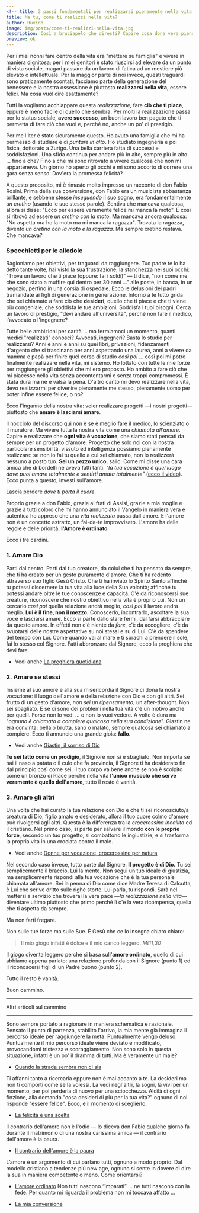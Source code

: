 ```yaml
---
<!-- title: 3 passi fondamentali per realizzarsi pienamente nella vita -->
title: Ma tu, come ti realizzi nella vita?
author: Ruvido
image: img/posts/come-ti-realizzi-nella-vita.jpg
description: Così a bruciapelo che diresti? Capire cosa dona vera pienezza alla nostre esistenze, sembra affare davvero complesso. Infatti, seguendo i consigli comuni mi sono ritrovato a girare a vuoto per anni. Eppure, ci sono tre punti cardinali per fare centro e senza errore. Deluso dalle promesse che ti sono state fatte? Continua a leggere.
preview: ok
---
```


Per i miei nonni fare centro della vita era "mettere su famiglia" e vivere in maniera dignitosa; per i miei genitori è stato riuscirsi ad elevare da un punto di vista sociale, magari passare da un lavoro di fatica ad un mestiere più elevato o intellettuale. Per la maggior parte di noi invece, questi traguardi sono praticamente scontati, facciamo parte della generazione del benessere e la nostra ossessione è piuttosto **realizzarsi nella vita**, essere felici. Ma cosa vuol dire esattamente?

Tutti la vogliamo acchiappare questa *realizzazione*, fare **ciò che ti piace**, eppure è meno facile di quello che sembra. Per molti la realizzazione passa per lo status sociale, **avere successo**, un buon lavoro ben pagato che ti permetta di fare ciò che vuoi e, perché no, anche un po' di prestigio.

Per me l'iter è stato sicuramente questo. Ho avuto una famiglia che mi ha permesso di studiare e di *puntare in alto*. Ho studiato ingegneria e poi fisica, dottorato a Zurigo. Una bella carriera fatta di successi e soddisfazioni. Una sfida continua per andare più in alto, sempre più in alto ... fino a che? Fino a che mi sono ritrovato a vivere qualcosa che non mi apparteneva. Un giorno ho aperto gli occhi e mi sono accorto di correre una gara senza senso. Dov'era la promessa felicità? 

A questo proposito, mi è rimasto molto impresso un racconto di don Fabio Rosini. Prima della sua conversione, don Fabio era un musicista abbastanza brillante, e sebbene stesse *inseguendo* il suo sogno, era fondamentalmente *un cretino* (usando le sue stesse parole). Sentiva che mancava qualcosa, allora si disse: "Ecco per essere veramente felice mi manca la moto". E così si ritrovò ad essere *un cretino con la moto*. Ma mancava ancora qualcosa: "No aspetta ora ho la moto ma mi manca la ragazza". Trovata la ragazza, diventò *un cretino con la moto e la ragazza*. Ma sempre cretino restava. Che mancava?


### Specchietti per le allodole

Ragioniamo per obiettivi, per traguardi da raggiungere. Tuo padre te lo ha detto tante volte, hai visto la sua frustrazione, la stanchezza nei suoi occhi: "Trova un lavoro che ti piace (oppure: fai i soldi)" &mdash; ti dice, "non come me che sono stato a muffire qui dentro per 30 anni ..." alle poste, in banca, in un negozio, perfino in una corsia di ospedale. Ecco le delusioni dei padri tramandate ai figli di generazione in generazione. Intorno a te tutto grida che sei chiamato a fare ciò che **desideri**, quello che ti piace e che ti viene più congeniale, che soddisfa le tue ambizioni. Soddisfa i tuoi bisogni. Cerca un lavoro di prestigio, "devi andare all'università", perché non fare il medico, l'avvocato o l'ingegnere?

Tutte belle ambizioni per carità ... ma fermiamoci un momento, quanti medici "realizzati" conosci? Avvocati, ingegneri? Basta lo studio per realizzarsi? Anni e anni e anni su quei libri, privazioni, fidanzamenti d'argento che si trascinano per anni aspettando una laurea, anni a vivere da mamma e papà per finire quel corso di studio *così poi* ... così poi mi potrò finalmente realizzare nella vita, mi sistemo. Ho lottato con tutte le mie forze per raggiungere gli obiettivi che mi ero proposto. Ho ambito a fare ciò che mi piacesse nella vita senza accontentarmi e senza troppi compromessi. È stata dura ma ne è valsa la pena. D'altro canto mi devo realizzare nella vita, devo realizzarmi per divenire pienamente me stesso, pienamente uomo per poter infine essere felice, o no?

Ecco l'inganno della nostra vita: voler realizzare progetti &mdash;i nostri progetti&mdash; piuttosto che **amare è lasciarsi amare**.

Il nocciolo del discorso qui non è se è meglio fare il medico, lo scienziato o il muratore. Ma vivere tutta la nostra vita come una *chiamata all'amore*. Capire e realizzare che **ogni vita è vocazione**, che siamo stati pensati da sempre per un progetto d'amore. Progetto che solo noi con la nostra particolare sensibilità, vissuto ed intelligenza possiamo pienamente realizzare: se non lo fai tu quello a cui sei chiamato, non lo realizzerà nessuno a posto tuo. **Sei un pezzo unico**, sallo. Come mi disse una cara amica che di bordelli ne aveva fatti tanti: *"la tua vocazione è quel luogo dove puoi amare totalmente e sentirti amata totalmente"* ([ecco il video](http://5p2p.it/2014/11/18/la-mia-vita-e-vocazione.html)). Ecco punta a questo, investi sull'amore.

Lascia perdere *dove ti porta il cuore*.

Proprio grazie a don Fabio, grazie ai frati di Assisi, grazie a mia moglie e grazie a tutti coloro che mi hanno annunciato il Vangelo in maniera vera e autentica ho appreso che una *vita realizzata* passa dall'amore. E l'amore non è un concetto astratto, un fai-da-te improvvisato. L'amore ha delle regole e delle priorità, **l'Amore è ordinato**.

Ecco i tre cardini.

### 1. Amare Dio

Parti dal centro. Parti dal tuo creatore, da colui che ti ha pensato da sempre, che ti ha creato per un gesto puramente d'amore. Che ti ha redento attraverso suo figlio Gesù Cristo. Che ti ha inviato lo Spirito Santo affinché tu potessi discernere la tua vita alla luce della Sua volontà; affinché tu potessi andare oltre le tue conoscenze e capacità. C'è da riconoscersi sue creature, riconoscere che nostro obiettivo nella vita è proprio Lui. Non un cercarlo *così poi* quella relazione andrà meglio, *così poi* il lavoro andrà meglio. **Lui è il fine, non il mezzo.** Conoscerlo, incontrarlo, ascoltare la sua voce e lasciarsi amare. Ecco si parte dallo stare fermi, dal farsi abbracciare da questo amore. In effetti non c'è niente da *fare*, c'è da accogliere, c'è da svuotarsi delle nostre aspettative su noi stessi e su di Lui. C'è da spendere del tempo con Lui. Come quando vai al mare e ti sbrachi a prendere il sole, fai lo stesso col Signore. Fatti abbronzare dal Signore, ecco la preghiera che devi fare.

- Vedi anche [La preghiera quotidiana](http://5p2p.it/2015/08/07/La-preghiera-quotidiana.html)

### 2. Amare se stessi

Insieme al suo amore e alla sua misericordia il Signore ci dona la nostra vocazione: il luogo dell'amore e della relazione con Dio e con gli altri. Sei frutto di un gesto d'amore, *non sei un ripensamento*, un after-thought. Non sei sbagliato. E se ci sono dei problemi nella tua vita c'è un motivo anche per quelli. Forse non lo vedi ... o non lo vuoi vedere. A volte è dura ma "*ognuno è chiamato a compiere qualcosa nella sua condizione*". Giastin ne era convinta: bella o brutta, sano o malato, sempre qualcosa sei chiamato a compiere. Ecco ti annuncio una grande gioia: **fallo.**

- Vedi anche [Giastin, il sorriso di Dio](https://www.youtube.com/watch?v=7-ho8TwNMc4)

**Tu sei fatto come un prodigio**, il Signore non si è sbagliato. Non importa se hai il naso a patata o il culo che fa provincia, il Signore ti ha desiderato fin dal principio così come sei. Il tuo corpo va bene anche se non è scolpito come un bronzo di Riace perché nella vita **l'unico muscolo che serve veramente è quello dell'amore**, tutto il resto è vanità.

### 3. Amare gli altri

Una volta che hai curato la tua relazione con Dio e che ti sei riconosciuto/a creatura di Dio, figlio amato e desiderato, allora il tuo cuore colmo d'amore può rivolgersi agli altri. Questa è la differenza tra la *crocerossina incallita* ed il cristiano. Nel primo caso, si parte per salvare il mondo **con le proprie forze**, secondo un tuo progetto, si combattono le ingiustizie, e si trasforma la propria vita in una crociata contro il male. 

- Vedi anche [Donne per vocazione, crocerossine per natura](http://5p2p.it/2014/10/15/crocerossine-per-natura.html)

Nel secondo caso invece, tutto parte dal Signore. **Il progetto è di Dio.** Tu sei semplicemente il braccio, Lui la mente. Non segui un tuo ideale di giustizia, ma semplicemente rispondi alla tua vocazione che è la tua personale chiamata all'amore. Sei la penna di Dio come dice Madre Teresa di Calcutta, è Lui che scrive dritto sulle righe storte. Lui parla, tu rispondi. Sarà nel mettersi a servizio che troverai la vera pace &mdash;*la realizzazione nella vita*&mdash; diventare ultimo piuttosto che primo perché lì c'è la vera ricompensa, quella che ti aspetta da sempre. 

Ma non farti fregare.

Non sulle tue forze ma sulle Sue. È Gesù che ce lo insegna chiaro chiaro:

> Il mio giogo infatti è dolce e il mio carico leggero. <cite>Mt11,30</cite>

Il giogo diventa leggero perché si basa sull'**amore ordinato**, quello di cui abbiamo appena parlato: una relazione profonda con il Signore (punto 1) ed il riconoscersi figli di un Padre buono (punto 2). 

Tutto il resto è vanità.

Buon cammino.

---

Altri articoli sul cammino

---


Sono sempre portato a ragionare in maniera schematica e razionale. Pensato il punto di partenza, stabilito l'arrivo, la mia mente già immagina il percorso ideale per raggiungere la meta. Puntualmente vengo deluso. Puntualmente il mio percorso ideale viene deviato e modificato, provocandomi tristezza e scoraggiamento. Non sono solo in questa situazione, infatti è un po' il dramma di tutti. Ma è veramente un male?

- [Quando la strada sembra non ci sia](http://5p2p.it/2014/05/22/le-mie-vie.html)

Ti affanni tanto a ricercarla eppure non è mai accanto a te. La desideri ma non ti comporti come se la volessi. La vedi negl'altri, la sogni, la vivi per un momento, per poi perderla di nuovo per una sciocchezza. Aldilà di ogni finzione, alla domanda "cosa desideri di più per la tua vita?" ognuno di noi risponde "essere felice". Ecco, è il momento di sceglierlo.

- [La felicità è una scelta](http://5p2p.it/2014/05/07/la-felicita-una-scelta.html)

Il contrario dell'amore non è l'odio — lo diceva don Fabio qualche giorno fa durante il matrimonio di una nostra carissima amica — il contrario dell'amore è la paura.

- [Il contrario dell'amore è la paura](http://5p2p.it/2014/07/21/contrario-dell-amore-la-paura.html)

L’amore è un argomento di cui parlano tutti, ognuno a modo proprio. Dal modello cristiano a tendenze più new age, ognuno si sente in dovere di dire la sua in maniera competente o meno. Come orientarsi?

- [L'amore ordinato](http://5p2p.it/2014/02/28/amore-ordinato.html)
Non tutti nascono “imparati” ... ne tutti nascono con la fede. Per quanto mi riguarda il problema non mi toccava affatto ...

- [La mia conversione](http://5p2p.it/2013/10/29/la-mia-conversione.html)

